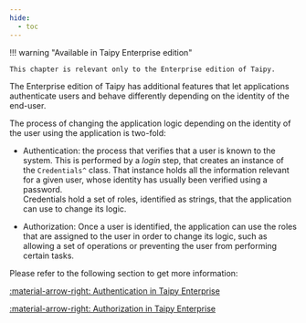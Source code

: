 ```yaml
---
hide:
  - toc
---
```


!!! warning "Available in Taipy Enterprise edition"

    This chapter is relevant only to the Enterprise edition of Taipy.

The Enterprise edition of Taipy has additional features that let applications
authenticate users and behave differently depending on the identity of the
end-user.

The process of changing the application logic depending on the identity of
the user using the application is two-fold:

   - Authentication: the process that verifies that a user is known to
     the system. This is performed by a *login* step, that creates an instance
     of the `Credentials^` class. That instance holds all the information relevant
     for a given user, whose identity has usually been verified using a password.<br/>
     Credentials hold a set of roles, identified as strings, that the application
     can use to change its logic.

   - Authorization: Once a user is identified, the application can use the
     roles that are assigned to the user in order to change its logic, such
     as allowing a set of operations or preventing the user from performing
     certain tasks.

Please refer to the following section to get more information:

[:material-arrow-right: Authentication in Taipy Enterprise](authentication.md)

[:material-arrow-right: Authorization in Taipy Enterprise](authorization.md)
